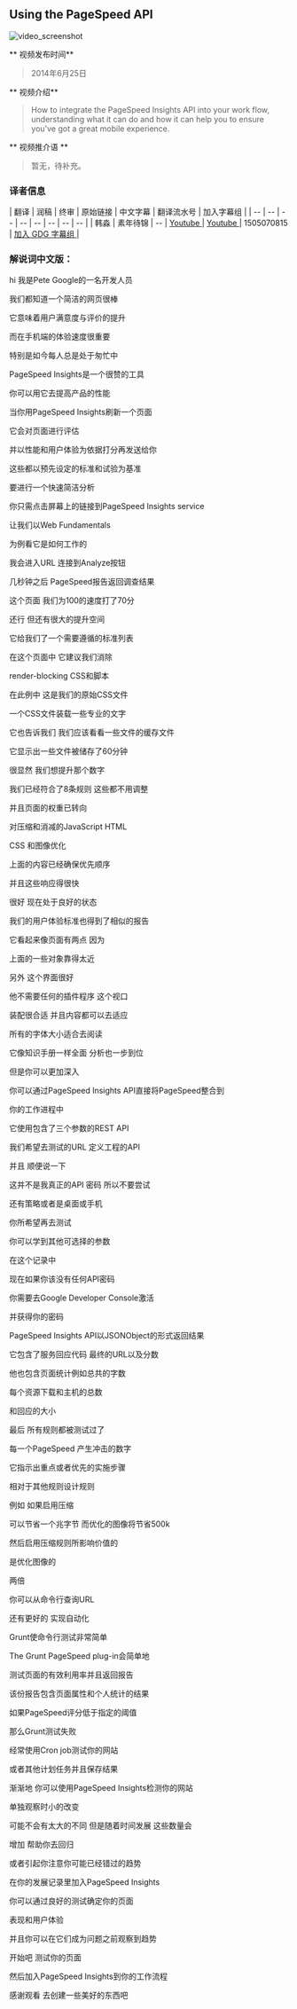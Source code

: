 ## Using the PageSpeed API 

![video_screenshot](images/vPfz2VwIryk.jpg) 

** 视频发布时间**
 
> 2014年6月25日

** 视频介绍**

> How to integrate the PageSpeed Insights API into your work flow, understanding what it can do and how it can help you to ensure you've got a great mobile experience.

** 视频推介语 **

>  暂无，待补充。


### 译者信息

| 翻译 | 润稿 | 终审 | 原始链接 | 中文字幕 |  翻译流水号  |  加入字幕组  |
| -- | -- | -- | -- | -- |  -- | -- | -- |
| 韩淼 | 素年待锦 | -- | [ Youtube ]( https://www.youtube.com/watch?v=vPfz2VwIryk )  |  [ Youtube ]( https://www.youtube.com/watch?v=9kYH7ZhCS0k ) | 1505070815 | [ 加入 GDG 字幕组 ]( http://www.gfansub.com/join_translator )  |



### 解说词中文版：

hi 我是Pete  Google的一名开发人员

我们都知道一个简洁的网页很棒

它意味着用户满意度与评价的提升

而在手机端的体验速度很重要

特别是如今每人总是处于匆忙中

PageSpeed Insights是一个很赞的工具

你可以用它去提高产品的性能

当你用PageSpeed Insights刷新一个页面

它会对页面进行评估

并以性能和用户体验为依据打分再发送给你

这些都以预先设定的标准和试验为基准

要进行一个快速简洁分析

你只需点击屏幕上的链接到PageSpeed Insights service

让我们以Web Fundamentals

为例看它是如何工作的

我会进入URL  连接到Analyze按钮

几秒钟之后  PageSpeed报告返回调查结果

这个页面  我们为100的速度打了70分

还行  但还有很大的提升空间

它给我们了一个需要遵循的标准列表

在这个页面中  它建议我们消除

render-blocking CSS和脚本

在此例中  这是我们的原始CSS文件

一个CSS文件装载一些专业的文字

它也告诉我们  我们应该看看一些文件的缓存文件


它显示出一些文件被储存了60分钟

很显然 我们想提升那个数字

我们已经符合了8条规则  这些都不用调整

并且页面的权重已转向

对压缩和消减的JavaScript  HTML

CSS  和图像优化

上面的内容已经确保优先顺序

并且这些响应得很快

很好 现在处于良好的状态

我们的用户体验标准也得到了相似的报告

它看起来像页面有两点  因为

上面的一些对象靠得太近

另外  这个界面很好

他不需要任何的插件程序  这个视口

装配很合适  并且内容都可以去适应

所有的字体大小适合去阅读

它像知识手册一样全面  分析也一步到位

但是你可以更加深入

你可以通过PageSpeed Insights API直接将PageSpeed整合到

你的工作进程中

它使用包含了三个参数的REST API

我们希望去测试的URL  定义工程的API

并且  顺便说一下

这并不是我真正的API 密码  所以不要尝试

还有策略或者是桌面或手机

你所希望再去测试

你可以学到其他可选择的参数

在这个记录中

现在如果你该没有任何API密码

你需要去Google Developer Console激活


并获得你的密码

PageSpeed Insights API以JSONObject的形式返回结果

它包含了服务回应代码  最终的URL以及分数

他也包含页面统计例如总共的字数

每个资源下载和主机的总数

和回应的大小

最后  所有规则都被测试过了

每一个PageSpeed 产生冲击的数字

它指示出重点或者优先的实施步骤

相对于其他规则设计规则

例如  如果启用压缩

可以节省一个兆字节  而优化的图像将节省500k

然后启用压缩规则所影响价值的

是优化图像的

两倍

你可以从命令行查询URL

还有更好的  实现自动化

Grunt使命令行测试非常简单

The Grunt PageSpeed plug-in会简单地

测试页面的有效利用率并且返回报告

该份报告包含页面属性和个人统计的结果

如果PageSpeed评分低于指定的阈值

那么Grunt测试失败

经常使用Cron job测试你的网站  

或者其他计划任务并且保存结果

渐渐地 你可以使用PageSpeed Insights检测你的网站

单独观察时小的改变

可能不会有太大的不同 但是随着时间发展  这些数量会

增加  帮助你去回归

或者引起你注意你可能已经错过的趋势

在你的发展记录里加入PageSpeed Insights

你可以通过良好的测试确定你的页面

表现和用户体验

并且你可以在它们成为问题之前观察到趋势

开始吧  测试你的页面

然后加入PageSpeed Insights到你的工作流程

感谢观看  去创建一些美好的东西吧

